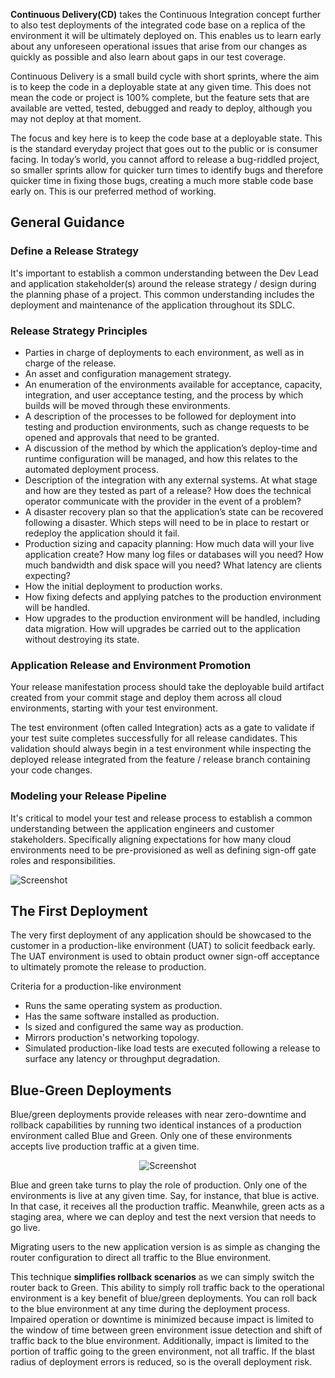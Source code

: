 **Continuous Delivery(CD)** takes the Continuous Integration concept further to also test deployments of the integrated code base on a replica of the environment it will be ultimately deployed on. This enables us to learn early about any unforeseen operational issues that arise from our changes as quickly as possible and also learn about gaps in our test coverage.


Continuous Delivery is a small build cycle with short sprints, where the aim is to keep the code in a deployable state at any given time. This does not mean the code or project is 100% complete, but the feature sets that are available are vetted, tested, debugged and ready to deploy, although you may not deploy at that moment.

The focus and key here is to keep the code base at a deployable state. This is the standard everyday project that goes out to the public or is consumer facing. In today’s world, you cannot afford to release a bug-riddled project, so smaller sprints allow for quicker turn times to identify bugs and therefore quicker time in fixing those bugs, creating a much more stable code base early on. This is our preferred method of working.


## General Guidance
### Define a Release Strategy
It's important to establish a common understanding between the Dev Lead and application stakeholder(s) around the release strategy / design during the planning phase of a project. This common understanding includes the deployment and maintenance of the application throughout its SDLC.


### Release Strategy Principles

* Parties in charge of deployments to each environment, as well as in charge of the release.
* An asset and configuration management strategy.
* An enumeration of the environments available for acceptance, capacity, integration, and user acceptance testing, and the process by which builds will be moved through these environments.
* A description of the processes to be followed for deployment into testing and production environments, such as change requests to be opened and approvals that need to be granted.
* A discussion of the method by which the application’s deploy-time and runtime configuration will be managed, and how this relates to the automated deployment process.
* Description of the integration with any external systems. At what stage and how are they tested as part of a release? How does the technical operator communicate with the provider in the event of a problem?
* A disaster recovery plan so that the application’s state can be recovered following a disaster. Which steps will need to be in place to restart or redeploy the application should it fail.
* Production sizing and capacity planning: How much data will your live application create? How many log files or databases will you need? How much bandwidth and disk space will you need? What latency are clients expecting?
* How the initial deployment to production works.
* How fixing defects and applying patches to the production environment will be handled.
* How upgrades to the production environment will be handled, including data migration. How will upgrades be carried out to the application without destroying its state.


### Application Release and Environment Promotion
Your release manifestation process should take the deployable build artifact created from your commit stage and deploy them across all cloud environments, starting with your test environment.

The test environment (often called Integration) acts as a gate to validate if your test suite completes successfully for all release candidates. This validation should always begin in a test environment while inspecting the deployed release integrated from the feature / release branch containing your code changes.


### Modeling your Release Pipeline
It's critical to model your test and release process to establish a common understanding between the application engineers and customer stakeholders. Specifically aligning expectations for how many cloud environments need to be pre-provisioned as well as defining sign-off gate roles and responsibilities.

![Screenshot](../img/example_release_flow.png)

## The First Deployment

The very first deployment of any application should be showcased to the customer in a production-like environment (UAT) to solicit feedback early. The UAT environment is used to obtain product owner sign-off acceptance to ultimately promote the release to production.

Criteria for a production-like environment

* Runs the same operating system as production.
* Has the same software installed as production.
* Is sized and configured the same way as production.
* Mirrors production's networking topology.
* Simulated production-like load tests are executed following a release to surface any latency or throughput degradation.


## Blue-Green Deployments

Blue/green deployments provide releases with near zero-downtime and rollback capabilities by running two identical instances of a production environment called Blue and Green.
Only one of these environments accepts live production traffic at a given time.


<p align="center">
  <img src="../img/bg3-1.jpg" alt="Screenshot"/>
</p>
 
Blue and green take turns to play the role of production. Only one of the environments is live at any given time. Say, for instance, that blue is active. In that case, it receives all the production traffic. Meanwhile, green acts as a staging area, where we can deploy and test the next version that needs to go live.

Migrating users to the new application version is as simple as changing the router configuration to direct all traffic to the Blue environment.

This technique **simplifies rollback scenarios** as we can simply switch the router back to Green.
This ability to simply roll traffic back to the operational environment is a key benefit of blue/green deployments. You can roll back to the blue environment at any time during the deployment process. Impaired operation or downtime is minimized because impact is limited to the window of time between green environment issue detection and shift of traffic back to the blue environment. Additionally, impact is limited to the portion of traffic going to the green environment, not all traffic. If the blast radius of deployment errors is reduced, so is the overall deployment risk.